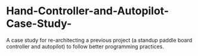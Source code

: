 # Hand-Controller-and-Autopilot-Case-Study-
A case study for re-architecting a previous project (a standup paddle board controller and autopilot) to follow better programming practices.
